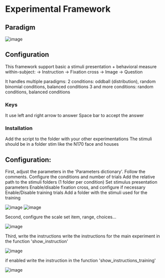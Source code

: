 # Experimental Framework
## Paradigm
![image](https://user-images.githubusercontent.com/85118151/120214441-7e52a280-c202-11eb-8980-d08753c36b7e.png)
## Configuration
This framework support basic a stimuli presentation + behavioral measure within-subject:
-> Instruction
-> Fixation cross -> Image -> Question

It handles multiple paradigms:
2 conditions: oddball (distribution), random binomial conditions, balanced conditions
3 and more conditions: random conditions, balanced conditions

### Keys
It use left and right arrow to answer
Space bar to accept the answer 

### Installation
Add the script to the folder with your other experimentations
The stimuli should be in a folder stim like the N170 face and houses 

## Configuration:
  First, adjust the parameters in the 'Parameters dictionary'.
    Follow the comments. 
    Configure the conditions and number of trials
    Add the relative path to the stimuli folders (1 folder per condition)
    Set stimulus presentation parameters
    Enable/disable fixation cross, and configure if necessary
    Enable/Disable training trials 
      Add a folder with the stimuli used for the training
      
![image](https://user-images.githubusercontent.com/85118151/120214650-c7a2f200-c202-11eb-9fb5-3b0da908bf25.png)
![image](https://user-images.githubusercontent.com/85118151/120214662-cb367900-c202-11eb-83c7-ad734f6b3d59.png)

  Second, configure the scale 
    set item, range, choices...

![image](https://user-images.githubusercontent.com/85118151/120214694-d4bfe100-c202-11eb-9734-d5c5c771e055.png)

  Third, write the instructions
    write the instructions for the main experiment in the function 'show_instruction'

![image](https://user-images.githubusercontent.com/85118151/120214730-e1443980-c202-11eb-916f-663e7a4d8efb.png)

  if enabled write the instruction in the function 'show_instructions_training'
  
![image](https://user-images.githubusercontent.com/85118151/120214800-f3be7300-c202-11eb-92c7-9f7024508e58.png)


